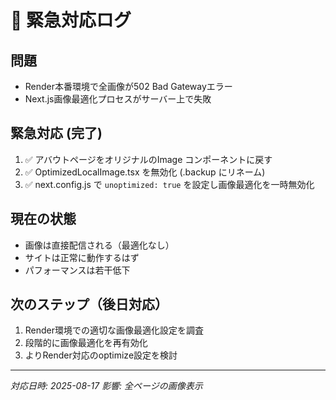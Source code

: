 # 🚨 緊急対応ログ

## 問題
- Render本番環境で全画像が502 Bad Gatewayエラー
- Next.js画像最適化プロセスがサーバー上で失敗

## 緊急対応 (完了)
1. ✅ アバウトページをオリジナルのImage コンポーネントに戻す
2. ✅ OptimizedLocalImage.tsx を無効化 (.backup にリネーム)  
3. ✅ next.config.js で `unoptimized: true` を設定し画像最適化を一時無効化

## 現在の状態
- 画像は直接配信される（最適化なし）
- サイトは正常に動作するはず
- パフォーマンスは若干低下

## 次のステップ（後日対応）
1. Render環境での適切な画像最適化設定を調査
2. 段階的に画像最適化を再有効化
3. よりRender対応のoptimize設定を検討

---
*対応日時: 2025-08-17*
*影響: 全ページの画像表示*

